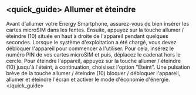 ## <quick_guide> Allumer et éteindre

Avant d'allumer votre Energy Smartphone, assurez-vous de bien insérer les cartes microSIM dans les fentes. Ensuite, appuyez sur la touche allumer / éteindre (10) située en haut à droite de l'appareil pendant quelques secondes. Lorsque le système d'exploitation a été chargé, vous devez débloquer l'appareil pour commencer à l'utiliser. Pour cela, insérez le numéro PIN de vos cartes microSIM et puis, déplacez le cadenat hors le cercle.
Pour éteindre l'appareil, appuyez sur la touche allumer / éteindre (10) jusqu'à l'éteint, à continuation, choisisez l'option "Éteint".
Une pulsation brève de la touche allumer / éteindre (10) bloquer / débloquer l'appareil, allumer et éteindre l'écran et activer le mode d'économie d'énergie.
</quick_guide>
